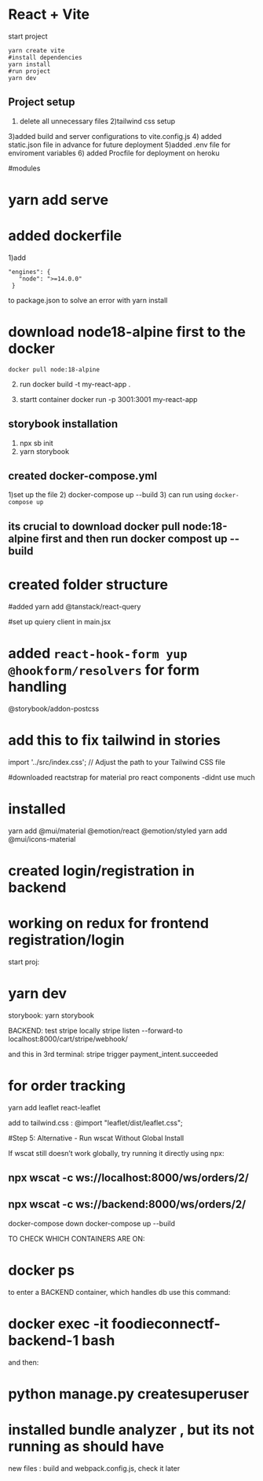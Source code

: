 # React + Vite

start project
 ```
yarn create vite
#install dependencies
yarn install
#run project
yarn dev
 ```

 ## Project setup
 1) delete all unnecessary files
 2)tailwind css setup

 3)added build and server configurations to vite.config.js
 4) added static.json file in advance for future deployment
 5)added .env file for enviroment variables
 6) added Procfile for deployment on heroku

 #modules
 # yarn add serve


 # added dockerfile


 1)add 
 ```
 "engines": {
    "node": ">=14.0.0"
  }
  ```
  to package.json to solve an error with yarn install
  # download node18-alpine first to the docker
  ```docker pull node:18-alpine```

  2) run 
  docker build -t my-react-app .

  3) startt container
  docker run -p 3001:3001 my-react-app

## storybook installation
1)    npx sb init
2)    yarn storybook

## created docker-compose.yml
1)set up the file
2)   docker-compose up --build
3) can run using
 ``` docker-compose up ```
 ## its crucial to download docker pull node:18-alpine first and then run docker compost up --build


<!-- # added lint, prepare scripts to package.json -->
# created folder structure

#added yarn add @tanstack/react-query

#set up quiery client in main.jsx

# added ``` react-hook-form yup @hookform/resolvers ``` for form handling
@storybook/addon-postcss

# add this to fix tailwind in stories
import '../src/index.css'; // Adjust the path to your Tailwind CSS file 

#downloaded 
reactstrap
for material pro react components
-didnt use much
# installed 
yarn add @mui/material @emotion/react @emotion/styled
yarn add @mui/icons-material



# created login/registration in backend

# working on redux for frontend registration/login

start proj: 
# yarn dev
storybook:
yarn storybook


BACKEND:
test stripe locally
stripe listen --forward-to localhost:8000/cart/stripe/webhook/

and this in 3rd terminal: 
stripe trigger payment_intent.succeeded



# for order tracking
yarn add leaflet react-leaflet

add to tailwind.css : @import "leaflet/dist/leaflet.css";



#Step 5: Alternative - Run wscat Without Global Install

If wscat still doesn’t work globally, try running it directly using npx:


## npx wscat -c ws://localhost:8000/ws/orders/2/
## npx wscat -c ws://backend:8000/ws/orders/2/

docker-compose down
docker-compose up --build



TO CHECK WHICH CONTAINERS ARE ON:
# docker ps

to enter a BACKEND container, which handles db use this command:
# docker exec -it foodieconnectf-backend-1 bash



and then:
 # python manage.py createsuperuser


 # installed bundle analyzer , but its not running as should have

 new files : build and webpack.config.js, check it later

 
